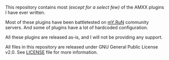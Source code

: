 This repository contains most *(except for a select few)* of the
AMXX plugins I have ever written.

Most of these plugins have been battletested on [mY.RuN](http://my-run.de)
community servers. And some of plugins have a lot of hardcoded configuration.

All these plugins are released as-is, and I will not be providing any support.

All files in this repository are released under GNU General Public License v2.0.
See [LICENSE](LICENSE) file for more information.
